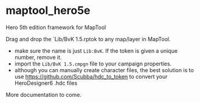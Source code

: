 # maptool_hero5e
Hero 5th edition framework for MapTool

Drag and drop the `Lib/BvK 1.5.rptok to any map/layer in MapTool.
- make sure the name is just `Lib:BvK`.  If the token is given a unique number, remove it.
- import the `Lib/BvK 1.5.cmpgn` file to your campaign properties.
- although you can manually create character files, the best solution is to use https://github.com/Scubba/hdc_to_token to convert your HeroDesigner6 .hdc files

More documentation to come.
